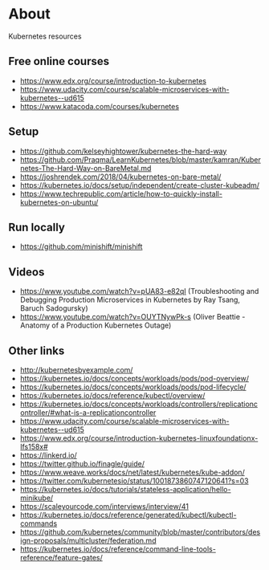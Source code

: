 # About

Kubernetes resources

## Free online courses

- https://www.edx.org/course/introduction-to-kubernetes
- https://www.udacity.com/course/scalable-microservices-with-kubernetes--ud615
- https://www.katacoda.com/courses/kubernetes

## Setup

- https://github.com/kelseyhightower/kubernetes-the-hard-way
- https://github.com/Praqma/LearnKubernetes/blob/master/kamran/Kubernetes-The-Hard-Way-on-BareMetal.md
- https://joshrendek.com/2018/04/kubernetes-on-bare-metal/
- https://kubernetes.io/docs/setup/independent/create-cluster-kubeadm/
- https://www.techrepublic.com/article/how-to-quickly-install-kubernetes-on-ubuntu/

## Run locally

- https://github.com/minishift/minishift

## Videos

- https://www.youtube.com/watch?v=pUA83-e82qI (Troubleshooting and Debugging Production Microservices in Kubernetes by Ray Tsang, Baruch Sadogursky)
- https://www.youtube.com/watch?v=OUYTNywPk-s (Oliver Beattie - Anatomy of a Production Kubernetes Outage)

## Other links

- http://kubernetesbyexample.com/
- https://kubernetes.io/docs/concepts/workloads/pods/pod-overview/
- https://kubernetes.io/docs/concepts/workloads/pods/pod-lifecycle/
- https://kubernetes.io/docs/reference/kubectl/overview/
- https://kubernetes.io/docs/concepts/workloads/controllers/replicationcontroller/#what-is-a-replicationcontroller
- https://www.udacity.com/course/scalable-microservices-with-kubernetes--ud615
- https://www.edx.org/course/introduction-kubernetes-linuxfoundationx-lfs158x#
- https://linkerd.io/
- https://twitter.github.io/finagle/guide/
- https://www.weave.works/docs/net/latest/kubernetes/kube-addon/
- https://twitter.com/kubernetesio/status/1001873860747120641?s=03
- https://kubernetes.io/docs/tutorials/stateless-application/hello-minikube/
- https://scaleyourcode.com/interviews/interview/41
- https://kubernetes.io/docs/reference/generated/kubectl/kubectl-commands
- https://github.com/kubernetes/community/blob/master/contributors/design-proposals/multicluster/federation.md
- https://kubernetes.io/docs/reference/command-line-tools-reference/feature-gates/
